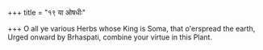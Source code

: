 +++
title = "१९ या ओषधीः"

+++
O all ye various Herbs whose King is Soma, that o'erspread the earth,  
     Urged onward by Brhaspati, combine your virtue in this Plant.